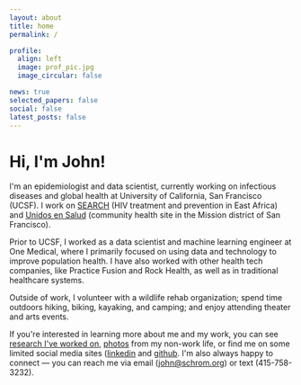 ```yaml
---
layout: about
title: home
permalink: /

profile:
  align: left
  image: prof_pic.jpg
  image_circular: false 

news: true
selected_papers: false
social: false 
latest_posts: false
---
```


# Hi, I'm John!

I'm an epidemiologist and data scientist, currently working on infectious diseases and global health at University of California, San Francisco (UCSF). I work on [SEARCH](https://www.searchendaids.com) (HIV treatment and prevention in East Africa) and [Unidos en Salud](https://www.unitedinhealth.org) (community health site in the Mission district of San Francisco).

Prior to UCSF, I worked as a data scientist and machine learning engineer at One Medical, where I primarily focused on using data and technology to improve population health. I have also worked with other health tech companies, like Practice Fusion and Rock Health, as well as in traditional healthcare systems. 

Outside of work, I volunteer with a wildlife rehab organization; spend time outdoors hiking, biking, kayaking, and camping; and enjoy attending theater and arts events.

If you're interested in learning more about me and my work, you can see [research I've worked on](/research), [photos](/photos) from my non-work life, or find me on some limited social media sites ([linkedin](http://linkedin.com/in/johnschrom/) and [github](http://github.com/johnschrom). I'm also always happy to connect — you can reach me via email ([john@schrom.org](mailto:john@schrom.org)) or text (415-758-3232).